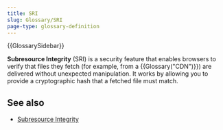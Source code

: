 ```yaml
---
title: SRI
slug: Glossary/SRI
page-type: glossary-definition
---
```


{{GlossarySidebar}}

**Subresource Integrity** (SRI) is a security feature that enables browsers to verify that files they fetch (for example, from a {{Glossary("CDN")}}) are delivered without unexpected manipulation. It works by allowing you to provide a cryptographic hash that a fetched file must match.

## See also

- [Subresource Integrity](/en-US/docs/Web/Security/Subresource_Integrity)
